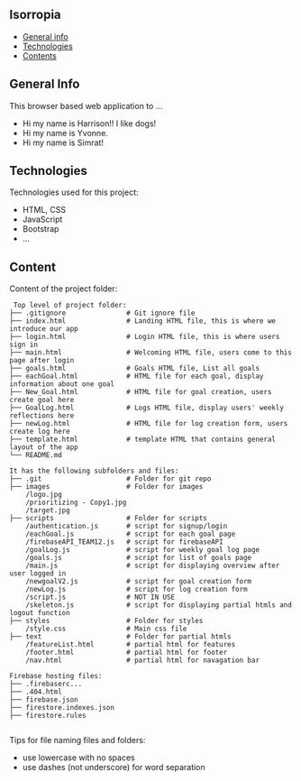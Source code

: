 ## Isorropia

* [General info](#general-info)
* [Technologies](#technologies)
* [Contents](#content)

## General Info
This browser based web application to ...
* Hi my name is Harrison!! I like dogs!
* Hi my name is Yvonne.
* Hi my name is Simrat!

## Technologies
Technologies used for this project:
* HTML, CSS
* JavaScript
* Bootstrap 
* ...
	
## Content
Content of the project folder:

```
 Top level of project folder: 
├── .gitignore               # Git ignore file
├── index.html               # Landing HTML file, this is where we introduce our app
├── login.html               # Login HTML file, this is where users sign in
├── main.html                # Welcoming HTML file, users come to this page after login
├── goals.html               # Goals HTML file, List all goals
├── eachGoal.html            # HTML file for each goal, display information about one goal
├── New_Goal.html            # HTML file for goal creation, users create goal here
├── GoalLog.html             # Logs HTML file, display users' weekly reflections here
├── newLog.html              # HTML file for log creation form, users create log here
├── template.html            # template HTML that contains general layout of the app
└── README.md

It has the following subfolders and files:
├── .git                     # Folder for git repo
├── images                   # Folder for images
    /logo.jpg
    /prioritizing - Copy1.jpg
    /target.jpg              
├── scripts                  # Folder for scripts
    /authentication.js       # script for signup/login
    /eachGoal.js             # script for each goal page
    /firebaseAPI_TEAM12.js   # script for firebaseAPI
    /goalLog.js              # script for weekly goal log page
    /goals.js                # script for list of goals page
    /main.js                 # script for displaying overview after user logged in
    /newgoalV2.js            # script for goal creation form
    /newLog.js               # script for log creation form
    /script.js               # NOT IN USE
    /skeleton.js             # script for displaying partial htmls and logout function
├── styles                   # Folder for styles
    /style.css               # Main css file
├── text                     # Folder for partial htmls
    /featureList.html        # partial html for features
    /footer.html             # partial html for footer
    /nav.html                # partial html for navagation bar

Firebase hosting files: 
├── .firebaserc...
├── .404.html
├── firebase.json
├── firestore.indexes.json
├── firestore.rules


```

Tips for file naming files and folders:
* use lowercase with no spaces
* use dashes (not underscore) for word separation

